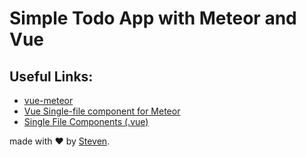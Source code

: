 # Simple Todo App with Meteor and Vue

## Useful Links:
- [vue-meteor](https://github.com/meteor-vue/vue-meteor)
- [Vue Single-file component for Meteor](https://github.com/meteor-vue/vue-meteor/tree/master/packages/vue-component)
- [Single File Components (.vue)](https://vuejs.org/v2/guide/single-file-components.html)

made with &#x2764; by [Steven](https://github.com/iamstevendao).